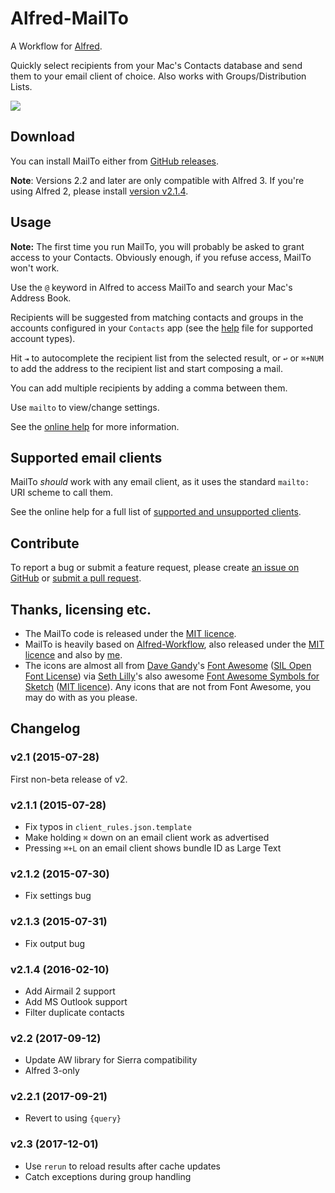 
Alfred-MailTo
=============

A Workflow for [Alfred][alfred].

Quickly select recipients from your Mac's Contacts database and send them to your email client of choice. Also works with Groups/Distribution Lists.

![][demo]


Download
--------

You can install MailTo either from [GitHub releases][github-releases].

**Note**: Versions 2.2 and later are only compatible with Alfred 3. If you're using Alfred 2, please install [version v2.1.4][v2.1.4].


Usage
-----

**Note:** The first time you run MailTo, you will probably be asked to grant access to your Contacts. Obviously enough, if you refuse access, MailTo won't work.

Use the `@` keyword in Alfred to access MailTo and search your Mac's Address Book.

Recipients will be suggested from matching contacts and groups in the
accounts configured in your `Contacts` app (see the [help][help] file for supported account types).

Hit `⇥` to autocomplete the recipient list from the selected result, or `↩` or `⌘+NUM` to add the address to the recipient list and start composing a mail.

You can add multiple recipients by adding a comma between them.

Use `mailto` to view/change settings.

See the [online help][help] for more information.


Supported email clients
-----------------------

MailTo *should* work with any email client, as it uses the standard `mailto:` URI scheme to call them.

See the online help for a full list of
[supported and unsupported clients][help-supported-clients].


Contribute
----------

To report a bug or submit a feature request, please create
[an issue on GitHub][github-issues] or [submit a pull request][github-pulls].


Thanks, licensing etc.
----------------------

- The MailTo code is released under the [MIT licence][mit-licence].
- MailTo is heavily based on [Alfred-Workflow][alfred-workflow], also
  released under the [MIT licence][mit-licence] and also by [me][deanishe].
- The icons are almost all from [Dave Gandy][dave-gandy]'s
  [Font Awesome][font-awesome] ([SIL Open Font License][sil-licence]) via [Seth Lilly][seth-lilly]'s also awesome [Font Awesome Symbols for Sketch][font-awesome-sketch] ([MIT licence][mit-licence]). Any icons that are not from Font Awesome, you may do with as you please.


Changelog
---------

### v2.1 (2015-07-28) ###

First non-beta release of v2.


### v2.1.1 (2015-07-28) ###

- Fix typos in `client_rules.json.template`
- Make holding `⌘` down on an email client work as advertised
- Pressing `⌘+L` on an email client shows bundle ID as Large Text


### v2.1.2 (2015-07-30) ###

- Fix settings bug


### v2.1.3 (2015-07-31) ###

- Fix output bug


### v2.1.4 (2016-02-10) ###

- Add Airmail 2 support
- Add MS Outlook support
- Filter duplicate contacts


### v2.2 (2017-09-12) ###

- Update AW library for Sierra compatibility
- Alfred 3-only


### v2.2.1 (2017-09-21) ###

- Revert to using `{query}`


### v2.3 (2017-12-01) ###

- Use `rerun` to reload results after cache updates
- Catch exceptions during group handling


[alfred-workflow]: https://github.com/deanishe/alfred-workflow/
[alfred]: http://www.alfredapp.com/
[dave-gandy]: http://twitter.com/davegandy
[deanishe]: http://twitter.com/deanishe
[demo]: https://github.com/deanishe/alfred-mailto/raw/master/docs/demo.gif
[font-awesome-sketch]: https://github.com/sethlilly/Font-Awesome-Symbols-for-Sketch
[font-awesome]: http://fortawesome.github.io/Font-Awesome/
[github-issues]: https://github.com/deanishe/alfred-mailto/issues
[github-pulls]: https://github.com/deanishe/alfred-mailto/pulls
[github-releases]: https://github.com/deanishe/alfred-mailto/releases/latest
[help-supported-clients]: http://www.deanishe.net/alfred-mailto/#supportedemailclients
[help]: http://www.deanishe.net/alfred-mailto/
[mit-licence]: http://opensource.org/licenses/MIT
[packal-page]: http://www.packal.org/workflow/mailto
[packal-updater]: http://www.packal.org/workflow/packal-updater
[seth-lilly]: http://twitter.com/sethlilly
[sil-licence]: http://scripts.sil.org/OFL
[v2.1.4]: https://github.com/deanishe/alfred-mailto/releases/tag/v2.1.4
